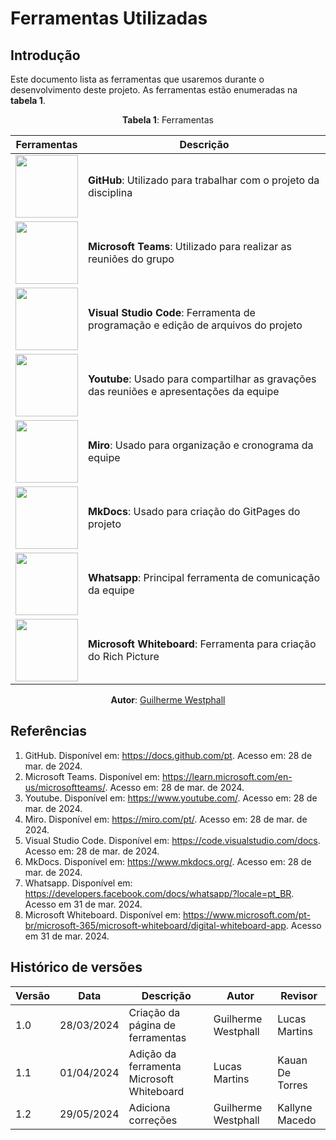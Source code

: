 # Ferramentas Utilizadas

## Introdução

Este documento lista as ferramentas que usaremos durante o desenvolvimento deste projeto. As ferramentas estão enumeradas na **tabela 1**.

<center>

**Tabela 1**: Ferramentas

| Ferramentas                                                                                                                                                                                           | Descrição                                                                                |
| ----------------------------------------------------------------------------------------------------------------------------------------------------------------------------------------------------- | ---------------------------------------------------------------------------------------- |
| <img src="https://cdn1.iconfinder.com/data/icons/ionicons-fill-vol-2/512/logo-github-128.png" style="width:100px; height:100px"/>                                                                     | **GitHub**: Utilizado para trabalhar com o projeto da disciplina                         |
| <img src="https://logodownload.org/wp-content/uploads/2021/08/microsoft-teams-logo-1.png" style="width:100px; height:100px"/>                                                                         | **Microsoft Teams**: Utilizado para realizar as reuniões do grupo                        |
| <img src="https://logotyp.us/file/vs-code.svg" style="widht:100px;height:100px"/>                                                                                                                     | **Visual Studio Code**: Ferramenta de programação e edição de arquivos do projeto        |
| <img src="https://pluspng.com/img-png/youtube-png-youtube-transparent-background-2000.png" style="width:100px; height:100px"/>                                                                        | **Youtube**: Usado para compartilhar as gravações das reuniões e apresentações da equipe |
| <img src="https://seeklogo.com/images/M/miro-logo-4F00416377-seeklogo.com.png" style="widht:100px; height:100px"/>                                                                                    | **Miro**: Usado para organização e cronograma da equipe                                  |
| <img src="https://user-images.githubusercontent.com/16578570/61556938-3c337400-aa63-11e9-9ec1-a3ba5643a1a6.png" style="height:100px;width:100px">                                                     | **MkDocs**: Usado para criação do GitPages do projeto                                    |
| <img src="https://logodownload.org/wp-content/uploads/2015/04/whatsapp-logo-png.png" style="width:100px;height:100px"/>                                                                               | **Whatsapp**: Principal ferramenta de comunicação da equipe                              |
| <img src="https://store-images.s-microsoft.com/image/apps.35498.13824105887454405.4132b91c-7a9c-494e-b21d-fcef1f82a553.15d86404-d3f9-4999-8545-7b179159ee79?h=307" style="width:100px;height:100px"/> | **Microsoft Whiteboard**: Ferramenta para criação do Rich Picture                        |

**Autor**: [Guilherme Westphall](https://github.com/west7)

</center>

## Referências

1. GitHub. Disponível em: https://docs.github.com/pt. Acesso em: 28 de mar. de 2024.
2. Microsoft Teams. Disponível em: https://learn.microsoft.com/en-us/microsoftteams/. Acesso em: 28 de mar. de 2024.
3. Youtube. Disponível em: https://www.youtube.com/. Acesso em: 28 de mar. de 2024.
4. Miro. Disponível em: https://miro.com/pt/. Acesso em: 28 de mar. de 2024.
5. Visual Studio Code. Disponível em: https://code.visualstudio.com/docs. Acesso em: 28 de mar. de 2024.
6. MkDocs. Disponível em: https://www.mkdocs.org/. Acesso em: 28 de mar. de 2024.
7. Whatsapp. Disponível em: https://developers.facebook.com/docs/whatsapp/?locale=pt_BR. Acesso em 31 de mar. 2024.
8. Microsoft Whiteboard. Disponível em: https://www.microsoft.com/pt-br/microsoft-365/microsoft-whiteboard/digital-whiteboard-app. Acesso em 31 de mar. 2024.

## Histórico de versões

| Versão | Data       | Descrição                                 | Autor               | Revisor         |
| ------ | ---------- | ----------------------------------------- | ------------------- | --------------- |
| 1.0    | 28/03/2024 | Criação da página de ferramentas          | Guilherme Westphall | Lucas Martins   |
| 1.1    | 01/04/2024 | Adição da ferramenta Microsoft Whiteboard | Lucas Martins       | Kauan De Torres |
| 1.2    | 29/05/2024 | Adiciona correções                        | Guilherme Westphall | Kallyne Macedo  |

